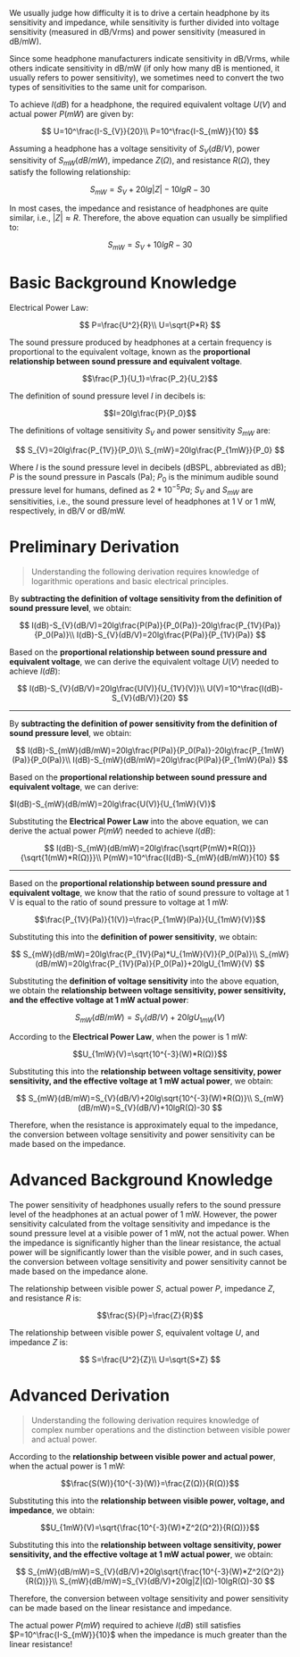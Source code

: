 We usually judge how difficulty it is to drive a certain headphone by its sensitivity and impedance, while sensitivity is further divided into voltage sensitivity (measured in dB/Vrms) and power sensitivity (measured in dB/mW).

Since some headphone manufacturers indicate sensitivity in dB/Vrms, while others indicate sensitivity in dB/mW (if only how many dB is mentioned, it usually refers to power sensitivity), we sometimes need to convert the two types of sensitivities to the same unit for comparison.

To achieve $I(dB)$ for a headphone, the required equivalent voltage $U(V)$ and actual power $P(mW)$ are given by:

$$
U=10^\frac{I-S_{V}}{20}\\
P=10^\frac{I-S_{mW}}{10}
$$

Assuming a headphone has a voltage sensitivity of $S_{V}(dB/V)$, power sensitivity of $S_{mW}(dB/mW)$, impedance $Z(Ω)$, and resistance $R(Ω)$, they satisfy the following relationship:

$$S_{mW}=S_{V}+20lg|Z|-10lgR-30$$

In most cases, the impedance and resistance of headphones are quite similar, i.e., $|Z|\approx R$. Therefore, the above equation can usually be simplified to:

$$S_{mW}=S_{V}+10lgR-30$$

# Basic Background Knowledge

Electrical Power Law:

$$
P=\frac{U^2}{R}\\
U=\sqrt{P*R}
$$

The sound pressure produced by headphones at a certain frequency is proportional to the equivalent voltage, known as the **proportional relationship between sound pressure and equivalent voltage**.

$$\frac{P_1}{U_1}=\frac{P_2}{U_2}$$

The definition of sound pressure level $I$ in decibels is:

$$I=20lg\frac{P}{P_0}$$

The definitions of voltage sensitivity $S_{V}$ and power sensitivity $S_{mW}$ are:

$$
S_{V}=20lg\frac{P_{1V}}{P_0}\\
S_{mW}=20lg\frac{P_{1mW}}{P_0}
$$

Where $I$ is the sound pressure level in decibels (dBSPL, abbreviated as dB); $P$ is the sound pressure in Pascals (Pa); $P_0$ is the minimum audible sound pressure level for humans, defined as $2*10^{-5}Pa$; $S_{V}$ and $S_{mW}$ are sensitivities, i.e., the sound pressure level of headphones at 1 V or 1 mW, respectively, in dB/V or dB/mW.

# Preliminary Derivation

> Understanding the following derivation requires knowledge of logarithmic operations and basic electrical principles.

By **subtracting the definition of voltage sensitivity from the definition of sound pressure level**, we obtain:

$$
I(dB)-S_{V}(dB/V)=20lg\frac{P(Pa)}{P_0(Pa)}-20lg\frac{P_{1V}(Pa)}{P_0(Pa)}\\
I(dB)-S_{V}(dB/V)=20lg\frac{P(Pa)}{P_{1V}(Pa)}
$$

Based on the **proportional relationship between sound pressure and equivalent voltage**, we can derive the equivalent voltage $U(V)$ needed to achieve $I(dB)$:

$$
I(dB)-S_{V}(dB/V)=20lg\frac{U(V)}{U_{1V}(V)}\\
U(V)=10^\frac{I(dB)-S_{V}(dB/V)}{20}
$$

---

By **subtracting the definition of power sensitivity from the definition of sound pressure level**, we obtain:

$$
I(dB)-S_{mW}(dB/mW)=20lg\frac{P(Pa)}{P_0(Pa)}-20lg\frac{P_{1mW}(Pa)}{P_0(Pa)}\\
I(dB)-S_{mW}(dB/mW)=20lg\frac{P(Pa)}{P_{1mW}(Pa)}
$$

Based on the **proportional relationship between sound pressure and equivalent voltage**, we can derive:

$I(dB)-S_{mW}(dB/mW)=20lg\frac{U(V)}{U_{1mW}(V)}$

Substituting the **Electrical Power Law** into the above equation, we can derive the actual power $P(mW)$ needed to achieve $I(dB)$:

$$
I(dB)-S_{mW}(dB/mW)=20lg\frac{\sqrt{P(mW)*R(Ω)}}{\sqrt{1(mW)*R(Ω)}}\\
P(mW)=10^\frac{I(dB)-S_{mW}(dB/mW)}{10}
$$

---

Based on the **proportional relationship between sound pressure and equivalent voltage**, we know that the ratio of sound pressure to voltage at 1 V is equal to the ratio of sound pressure to voltage at 1 mW:

$$\frac{P_{1V}(Pa)}{1(V)}=\frac{P_{1mW}(Pa)}{U_{1mW}(V)}$$

Substituting this into the **definition of power sensitivity**, we obtain:

$$
S_{mW}(dB/mW)=20lg\frac{P_{1V}(Pa)*U_{1mW}(V)}{P_0(Pa)}\\
S_{mW}(dB/mW)=20lg\frac{P_{1V}(Pa)}{P_0(Pa)}+20lgU_{1mW}(V)
$$

Substituting the **definition of voltage sensitivity** into the above equation, we obtain the **relationship between voltage sensitivity, power sensitivity, and the effective voltage at 1 mW actual power**:

$$S_{mW}(dB/mW)=S_{V}(dB/V)+20lgU_{1mW}(V)$$

According to the **Electrical Power Law**, when the power is 1 mW:

$$U_{1mW}(V)=\sqrt{10^{-3}(W)*R(Ω)}$$

Substituting this into the **relationship between voltage sensitivity, power sensitivity, and the effective voltage at 1 mW actual power**, we obtain:

$$
S_{mW}(dB/mW)=S_{V}(dB/V)+20lg\sqrt{10^{-3}(W)*R(Ω)}\\
S_{mW}(dB/mW)=S_{V}(dB/V)+10lgR(Ω)-30
$$

Therefore, when the resistance is approximately equal to the impedance, the conversion between voltage sensitivity and power sensitivity can be made based on the impedance.

# Advanced Background Knowledge

The power sensitivity of headphones usually refers to the sound pressure level of the headphones at an actual power of 1 mW. However, the power sensitivity calculated from the voltage sensitivity and impedance is the sound pressure level at a visible power of 1 mW, not the actual power. When the impedance is significantly higher than the linear resistance, the actual power will be significantly lower than the visible power, and in such cases, the conversion between voltage sensitivity and power sensitivity cannot be made based on the impedance alone.

The relationship between visible power $S$, actual power $P$, impedance $Z$, and resistance $R$ is:

$$\frac{S}{P}=\frac{Z}{R}$$

The relationship between visible power $S$, equivalent voltage $U$, and impedance $Z$ is:

$$
S=\frac{U^2}{Z}\\
U=\sqrt{S*Z}
$$

# Advanced Derivation

> Understanding the following derivation requires knowledge of complex number operations and the distinction between visible power and actual power.

According to the **relationship between visible power and actual power**, when the actual power is 1 mW:

$$\frac{S(W)}{10^{-3}(W)}=\frac{Z(Ω)}{R(Ω)}$$

Substituting this into the **relationship between visible power, voltage, and impedance**, we obtain:

$$U_{1mW}(V)=\sqrt{\frac{10^{-3}(W)*Z^2(Ω^2)}{R(Ω)}}$$

Substituting this into the **relationship between voltage sensitivity, power sensitivity, and the effective voltage at 1 mW actual power**, we obtain:

$$
S_{mW}(dB/mW)=S_{V}(dB/V)+20lg\sqrt{\frac{10^{-3}(W)*Z^2(Ω^2)}{R(Ω)}}\\
S_{mW}(dB/mW)=S_{V}(dB/V)+20lg|Z|(Ω)-10lgR(Ω)-30
$$

Therefore, the conversion between voltage sensitivity and power sensitivity can be made based on the linear resistance and impedance.

The actual power $P(mW)$ required to achieve $I(dB)$ still satisfies $P=10^\frac{I-S_{mW}}{10}$ when the impedance is much greater than the linear resistance!

